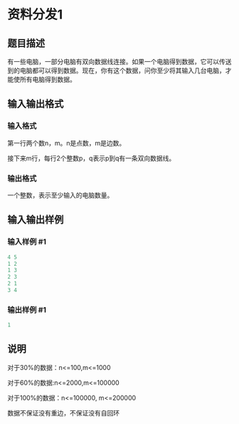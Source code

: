 # 资料分发1

## 题目描述

有一些电脑，一部分电脑有双向数据线连接。如果一个电脑得到数据，它可以传送到的电脑都可以得到数据。现在，你有这个数据，问你至少将其输入几台电脑，才能使所有电脑得到数据。

## 输入输出格式

### 输入格式

第一行两个数n，m。n是点数，m是边数。

接下来m行，每行2个整数p，q表示p到q有一条双向数据线。

### 输出格式

一个整数，表示至少输入的电脑数量。

## 输入输出样例

### 输入样例 #1

```cpp
4 5
1 2
1 3
2 3
2 1
3 4
```


### 输出样例 #1

```cpp
1
```


## 说明

对于30%的数据：n<=100,m<=1000

对于60%的数据:n<=2000,m<=100000

对于100%的数据：n<=100000, m<=200000

数据不保证没有重边，不保证没有自回环

